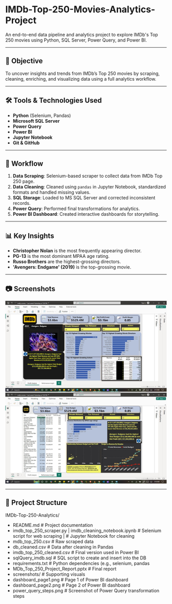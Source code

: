 # IMDb-Top-250-Movies-Analytics-Project

An end-to-end data pipeline and analytics project to explore IMDb's Top 250 movies using Python, SQL Server, Power Query, and Power BI.

---

## 📌 Objective

To uncover insights and trends from IMDb’s Top 250 movies by scraping, cleaning, enriching, and visualizing data using a full analytics workflow.

---

## 🛠️ Tools & Technologies Used

- **Python** (Selenium, Pandas)
- **Microsoft SQL Server**
- **Power Query**
- **Power BI**
- **Jupyter Notebook**
- **Git & GitHub**

---

## 🔁 Workflow

1. **Data Scraping**: Selenium-based scraper to collect data from IMDb Top 250 page.
2. **Data Cleaning**: Cleaned using `pandas` in Jupyter Notebook, standardized formats and handled missing values.
3. **SQL Storage**: Loaded to MS SQL Server and corrected inconsistent records.
4. **Power Query**: Performed final transformations for analytics.
5. **Power BI Dashboard**: Created interactive dashboards for storytelling.

---

## 📊 Key Insights

- **Christopher Nolan** is the most frequently appearing director.
- **PG-13** is the most dominant MPAA age rating.
- **Russo Brothers** are the highest-grossing directors.
- **'Avengers: Endgame' (2019)** is the top-grossing movie.

---

## 📷 Screenshots

![Dashboard Page 1](screenshots/dashboard_page1.jpg)  
![Dashboard Page 2](screenshots/dashboard_page2.jpg)

---

## 📂 Project Structure


IMDb-Top-250-Analytics/
- README.md                                                                      # Project documentation
-  imdb_top_250_scraper.py    |    imdb_cleaning_notebook.ipynb                  # Selenium script for web scraping | # Jupyter Notebook for cleaning
-  mdb_top_250.csv                                                               # Raw scraped data
-  db_cleaned.csv                                                                # Data after cleaning in Pandas
-  imdb_top_250_cleaned.csv                                                      # Final version used in Power BI
-  sqlQuery_imdb.sql                                                             # SQL script to create and insert into the DB
-  requirements.txt                                                              # Python dependencies (e.g., selenium, pandas
-  MDb_Top_250_Project_Report.pptx                                               # Final report
  -  screenshots/                                                                # Supporting visuals
  -  dashboard_page1.png                                                         # Page 1 of Power BI dashboard
  -  dashboard_page2.png                                                         # Page 2 of Power BI dashboard
  -  power_query_steps.png                                                       # Screenshot of Power Query transformation steps
